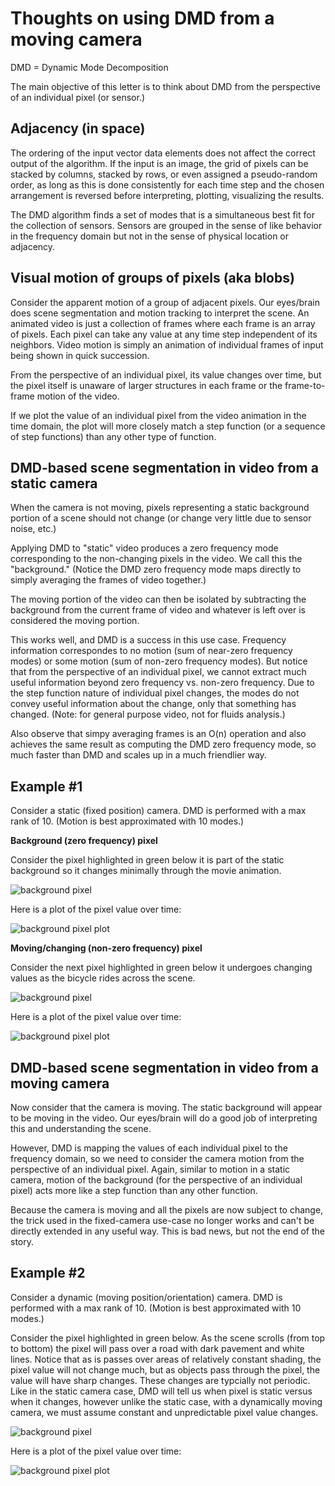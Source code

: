 # Thoughts on using DMD from a moving camera

DMD = Dynamic Mode Decomposition

The main objective of this letter is to think about DMD from the
perspective of an individual pixel (or sensor.)

## Adjacency (in space)

The ordering of the input vector data elements does not affect the
correct output of the algorithm.  If the input is an image, the grid
of pixels can be stacked by columns, stacked by rows, or even assigned
a pseudo-random order, as long as this is done consistently for each
time step and the chosen arrangement is reversed before interpreting,
plotting, visualizing the results.

The DMD algorithm finds a set of modes that is a simultaneous best fit
for the collection of sensors.  Sensors are grouped in the sense of
like behavior in the frequency domain but not in the sense of physical
location or adjacency.

## Visual motion of groups of pixels (aka blobs)

Consider the apparent motion of a group of adjacent pixels.  Our
eyes/brain does scene segmentation and motion tracking to interpret
the scene.  An animated video is just a collection of frames where
each frame is an array of pixels.  Each pixel can take any value at
any time step independent of its neighbors.  Video motion is simply an
animation of individual frames of input being shown in quick
succession.

From the perspective of an individual pixel, its value changes over
time, but the pixel itself is unaware of larger structures in each
frame or the frame-to-frame motion of the video.

If we plot the value of an individual pixel from the video animation
in the time domain, the plot will more closely match a step function
(or a sequence of step functions) than any other type of function.

## DMD-based scene segmentation in video from a static camera

When the camera is not moving, pixels representing a static background
portion of a scene should not change (or change very little due to
sensor noise, etc.)

Applying DMD to "static" video produces a zero frequency mode
corresponding to the non-changing pixels in the video.  We call this
the "background."  (Notice the DMD zero frequency mode maps directly
to simply averaging the frames of video together.)

The moving portion of the video can then be isolated by subtracting
the background from the current frame of video and whatever is left
over is considered the moving portion.

This works well, and DMD is a success in this use case.  Frequency
information correspondes to no motion (sum of near-zero frequency
modes) or some motion (sum of non-zero frequency modes).  But notice
that from the perspective of an individual pixel, we cannot extract
much useful information beyond zero frequency vs. non-zero frequency.
Due to the step function nature of individual pixel changes, the modes
do not convey useful information about the change, only that something
has changed.  (Note: for general purpose video, not for fluids
analysis.)

Also observe that simpy averaging frames is an O(n) operation and also
achieves the same result as computing the DMD zero frequency mode, so
much faster than DMD and scales up in a much friendlier way.

## Example #1

Consider a static (fixed position) camera.  DMD is performed with a
max rank of 10.  (Motion is best approximated with 10 modes.)

**Background (zero frequency) pixel**

Consider the pixel highlighted in green below it is part of the static
background so it changes minimally through the movie animation.

![background pixel](./static-pixel-selected.png)

Here is a plot of the pixel value over time:

![background pixel plot](./static-pixel-plot.png)

**Moving/changing (non-zero frequency) pixel**

Consider the next pixel highlighted in green below it undergoes changing values as the bicycle rides across the scene.

![background pixel](./changing-pixel-selected.png)

Here is a plot of the pixel value over time:

![background pixel plot](./changing-pixel-plot.png)


## DMD-based scene segmentation in video from a moving camera

Now consider that the camera is moving.  The static background will
appear to be moving in the video.  Our eyes/brain will do a good job
of interpreting this and understanding the scene.

However, DMD is mapping the values of each individual pixel to the
frequency domain, so we need to consider the camera motion from the
perspective of an individual pixel.  Again, similar to motion in a
static camera, motion of the background (for the perspective of an
individual pixel) acts more like a step function than any other
function.

Because the camera is moving and all the pixels are now subject to
change, the trick used in the fixed-camera use-case no longer works
and can't be directly extended in any useful way.  This is bad news,
but not the end of the story.

## Example #2

Consider a dynamic (moving position/orientation) camera.  DMD is
performed with a max rank of 10.  (Motion is best approximated with 10
modes.)

Consider the pixel highlighted in green below.  As the scene scrolls
(from top to bottom) the pixel will pass over a road with dark
pavement and white lines.  Notice that as is passes over areas of
relatively constant shading, the pixel value will not change much, but
as objects pass through the pixel, the value will have sharp changes.
These changes are typcially not periodic.  Like in the static camera
case, DMD will tell us when pixel is static versus when it changes,
however unlike the static case, with a dynamically moving camera, we
must assume constant and unpredictable pixel value changes.

![background pixel](./dynamic-pixel-selected.png)

Here is a plot of the pixel value over time:

![background pixel plot](./dynamic-pixel-plot.png)
